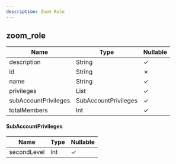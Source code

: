 ```yaml
---
description: Zoom Role
---
```

zoom_role
---------

| **Name**             | **Type**             | **Nullable** |
| -------------------- | -------------------- | ------------ |
| description          | String               | &check;      |
| id                   | String               | &cross;      |
| name                 | String               | &check;      |
| privileges           | List<String>         | &check;      |
| subAccountPrivileges | SubAccountPrivileges | &check;      |
| totalMembers         | Int                  | &check;      |

#### SubAccountPrivileges
| **Name**    | **Type** | **Nullable** |
| ----------- | -------- | ------------ |
| secondLevel | Int      | &check;      |
